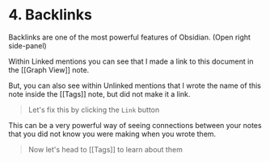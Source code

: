 # 4. Backlinks

Backlinks are one of the most powerful features of Obsidian. (Open right side-panel)

Within Linked mentions you can see that I made a link to this document in the [[Graph View]] note.

But, you can also see within Unlinked mentions that I wrote the name of this note inside the [[Tags]] note, but did not make it a link.

> Let's fix this by clicking the `Link` button

This can be a very powerful way of seeing connections between your notes that you did not know you were making when you wrote them.

> Now let's head to [[Tags]] to learn about them





